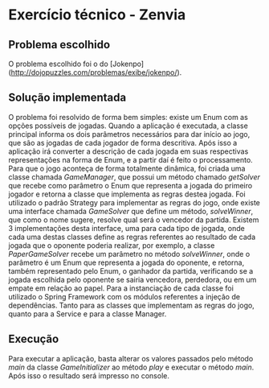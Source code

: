 # Exercício técnico - Zenvia

## Problema escolhido
O problema escolhido foi o do [Jokenpo] (http://dojopuzzles.com/problemas/exibe/jokenpo/).


## Solução implementada
O problema foi resolvido de forma bem simples: existe um Enum com as opções possíveis de jogadas. Quando a aplicação é executada, a classe principal informa os dois parâmetros necessários para dar início ao jogo, que são as jogadas de cada jogador de forma descritiva. Após isso a aplicação irá converter a descrição de cada jogada em suas respectivas representações na forma de Enum, e a partir daí é feito o processamento. Para que o jogo aconteça de forma totalmente dinâmica, foi criada uma classe chamada *GameManager*, que possui um método chamado *getSolver* que recebe como parâmetro o Enum que representa a jogada do primeiro jogador e retorna a classe que implementa as regras destea jogada. Foi utilizado o padrão Strategy para implementar as regras do jogo, onde existe uma interface chamada *GameSolver* que define um método, *solveWinner*, que como o nome sugere, resolve qual será o vencedor da partida. Existem 3 implementações desta interface, uma para cada tipo de jogada, onde cada uma destas classes define as regras referentes ao resultado de cada jogada que o oponente poderia realizar, por exemplo, a classe *PaperGameSolver* recebe um parâmetro no método *solveWinner*, onde o parâmetro é um Enum que representa a jogada do oponente, e retorna, também representado pelo Enum, o ganhador da partida, verificando se a jogada escolhida pelo oponente se sairia vencedora, perdedora, ou em um empate em relação ao papel. Para a instanciação de cada classe foi utilizado o Spring Framework com os módulos referentes a injeção de dependências. Tanto para as classes que implementam as regras do jogo, quanto para a Service e para a classe Manager.


## Execução
Para executar a aplicação, basta alterar os valores passados pelo método *main* da classe *GameInitializer* ao método *play* e executar o método *main*. Após isso o resultado será impresso no console.
